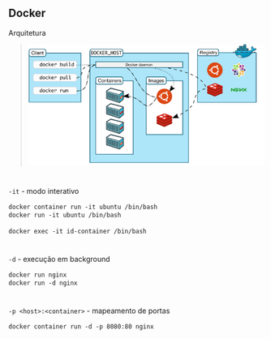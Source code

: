 ## Docker

Arquitetura
> ![arquitetura-docker](./img/arquitetura-docker.png)

#

`-it` - modo interativo
```
docker container run -it ubuntu /bin/bash
docker run -it ubuntu /bin/bash

docker exec -it id-container /bin/bash
```

#

`-d` - execução em background
```
docker run nginx
docker run -d nginx
```

#

`-p <host>:<container>` - mapeamento de portas
```
docker container run -d -p 8080:80 nginx
```

#
